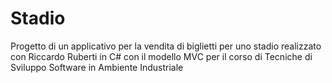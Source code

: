 # Stadio

Progetto di un applicativo per la vendita di biglietti per uno stadio realizzato con Riccardo Ruberti in C# con il modello MVC per il corso di Tecniche di Sviluppo Software in Ambiente Industriale
